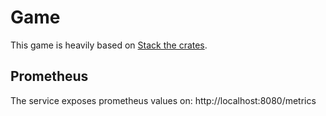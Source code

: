 # Game

This game is heavily based on [Stack the crates](https://www.emanueleferonato.com/2017/12/22/play-stack-the-crates-html5-game-my-take-on-tipsy-tower-concept-source-code-available/).

## Prometheus

The service exposes prometheus values on: http://localhost:8080/metrics
